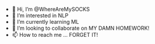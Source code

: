 - 👋 Hi, I’m @WhereAreMySOCKS
- 👀 I’m interested in NLP
- 🌱 I’m currently learning ML
- 💞️ I’m looking to collaborate on MY DAMN HOMEWORK!
- 📫 How to reach me ... FORGET IT!

<!---
WhereAreMySOCKS/WhereAreMySOCKS is a ✨ special ✨ repository because its `README.md` (this file) appears on your GitHub profile.
You can click the Preview link to take a look at your changes.
--->
